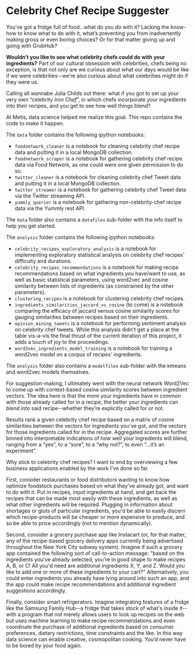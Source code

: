 # Celebrity Chef Recipe Suggester

You’ve got a fridge full of food...what do you <i>do</i> with it? Lacking the know-how to know what to do with it, what’s preventing you from inadvertently making gross or even boring choices? Or for that matter giving up and going with GrubHub?

<b>Wouldn’t you like to see what celebrity chefs could do with your ingredients?</b> Part of our cultural obsession with celebrities, chefs being no exception, is that not only are we curious about what our days would be like if we were celebrities--we’re also curious about what celebrities might do if they were us.

Calling all wannabe Julia Childs out there: what if you got to set up your very own “celebrity <i>Iron Chef</i>”, in which chefs incorporate <i>your</i> ingredients into <i>their</i> recipes, and you get to see how well things blend?

At Metis, data science helped me realize this goal. This repo contains the code to make it happen. 

The `data` folder contains the following ipython notebooks:
- `foodnetwork_cleaner` is a notebook for cleaning celebrity chef recipe data and putting it in a local MongoDB collection.
- `foodnetwork_scraper` is a notebook for gathering celebrity chef recipe data via Food Network, as one could were one given permission to do so.
- `twitter_cleaner` is a notebook for cleaning celebrity chef Tweet data and putting it in a local MongoDB collection.
- `twitter_streamer` is a notebook for gathering celebrity chef Tweet data via the Twitter streaming API.
- `yummly_querier` is a notebook for gathering non-celebrity-chef recipe data via the Yummly rest API.

The `data` folder also contains a `datafiles` sub-folder with the info itself to help you get started.

The `analysis` folder contains the following ipython notebooks:
- `celebrity_recipes_exploratory_analysis` is a notebook for implementing exploratory statistical analysis on celebrity chef recipes' difficulty and durations. 
- `celebrity_recipes_recommendations` is a notebook for making recipe recommendations based on what ingredients you have/want to use, as well as basic statistical parameters, using word2vec and cosine similarity between lists of ingredients (as constrained by the other parameters).
- `clustering_recipes` is a notebook for clustering celebrity chef recipes. 
- `ingredients_similarities_jaccard_vs_cosine` (to come) is a notebook comparing the efficacy of jaccard versus cosine similarity scores for gauging similarities between recipes based on their ingredients.
- `opinion_mining_tweets` is a notebook for performing sentiment analysis on celebrity chef tweets. While this analysis didn't get a place at the table vis-a-vis the final thrust of the current iteration of this project, it adds a touch of joy to the proceedings. 
- `word2vec_ingredients_model_training` is a notebook for training a word2vec model on a corpus of recipes' ingredients.

The `analysis` folder also contains a `modelfiles` sub-folder with the kmeans and word2vec models themselves.

For suggestion-making, I ultimately went with the neural network Word2Vec to come up with context-based cosine similarity scores between ingredient vectors. The idea here is that the more your ingredients have in common with those already called for in a recipe, the better your ingredients can <i>blend into</i> said recipe--whether they’re explicitly called for or not. 

Results rank a given celebrity chef recipe based on a matrix of cosine similarities between the vectors for ingredients you’ve got, and the vectors for those ingredients called for in the recipe. Aggregated scores are further binned into interpretable indications of how well your ingredients will blend, ranging from a “yes”, to a “sure”, to a “why not?”, to even “...it’s an experiment”.

Why stick to celebrity chef recipes? I want to end by overviewing a few business applications enabled by the work I’ve done so far.

First, consider restaurants or food distributors wanting to know how optimize foodstock purchases based on what they've already got, and want to do with it. Put in recipes, input ingredients at hand, and get back the recipes that can be made most easily with these ingredients, as well as what other ingredients will be required. Plugging in information about shortages or gluts of particular ingredients, you'd be able to easily discern which recipe-products will be cheaper or more expensive to produce, and so be able to price accordingly (not to mention dynamically).

Second, consider a grocery purchase app like Instacart (or, for that matter, any of the recipe-based grocery delivery apps currently being advertised throughout the New York City subway system). Imagine if such a grocery app contained the following sort of call-to-action message: "based on the ingredients you've already selected, you're in good shape to make recipes A, B, or C! All you'd need are additional ingredients X, Y, and Z. Would you like to add one or more of these ingredients to your cart?" Alternatively, you could enter ingredients you already have lying around into such an app, and the app could make recipe recommendations and additional ingredient suggestions accordingly. 

Finally, consider smart refrigerators. Imagine integrating features of a fridge like the Samsung Family Hub--a fridge that takes stock of what's inside it--with a program that not merely allows users to look up recipes on the web but uses machine learning to make recipe recommendations and even coordinate the purchase of additional ingredients based on consumer preferences, dietary restrictions, time constraints and the like. In this way data science can enable creative, cosmopolitan cooking. You’d never have to be bored by your food again.